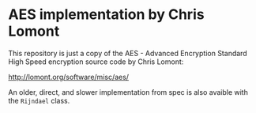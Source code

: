 # AES implementation by Chris Lomont

This repository is just a copy of the AES - Advanced Encryption Standard High Speed encryption source code by Chris Lomont:

http://lomont.org/software/misc/aes/

An older, direct, and slower implementation from spec is also avaible with the `Rijndael` class.
